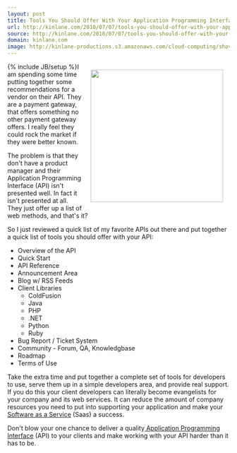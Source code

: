 ```yaml
---
layout: post
title: Tools You Should Offer With Your Application Programming Interface (API)
url: http://kinlane.com/2010/07/07/tools-you-should-offer-with-your-application-program-interface-api/
source: http://kinlane.com/2010/07/07/tools-you-should-offer-with-your-application-program-interface-api/
domain: kinlane.com
image: http://kinlane-productions.s3.amazonaws.com/cloud-computing/shoveling-poop.jpg
---
```

{% include JB/setup %}<img class="alignnone" style="padding: 15px;" title="Shoveling Crap" src="http://kinlane-productions.s3.amazonaws.com/cloud-computing/shoveling-poop.jpg" alt="" width="300" align="right" />I am spending some time putting together some recommendations for a vendor on their API. They are a payment gateway, that offers something no other payment gateway offers. I really feel they could rock the market if they were better known.<p></p>
The problem is that they don't have a product manager and their Application Programming Interface (API) isn't presented well. In fact it isn't presented at all. They just offer up a list of web methods, and that's it?<p></p>
So I just reviewed a quick list of my favorite APIs out there and put together a quick list of tools you should offer with your API:
<ul class="mainlist">
	<li>Overview of the API</li>
	<li>Quick Start</li>
	<li>API Reference</li>
	<li>Announcement Area</li>
	<li>Blog w/ RSS Feeds</li>
	<li>Client Libraries
<ul class="mainlist">
	<li> ColdFusion</li>
	<li> Java</li>
	<li> PHP</li>
	<li> .NET</li>
	<li> Python</li>
	<li> Ruby</li>
</ul>
</li>
	<li>Bug Report / Ticket System</li>
	<li>Community - Forum, QA, Knowledgbase</li>
	<li>Roadmap</li>
	<li>Terms of Use</li>
</ul>
Take the extra time and put together a complete set of tools for developers to use, serve them up in a simple developers area, and provide real support. If you do this your client developers can literally become evangelists for your company and its web services. It can reduce the amount of company resources you need to put into supporting your application and make your <a href="http://www.kinlane.com/category/software-as-a-service-saas/">Software as a Service</a> (Saas) a success.<p></p>
Don't blow your one chance to deliver a quality<a href="http://www.kinlane.com/category/application-program-interface/"> Application Programming Interface</a> (API) to your clients and make working with your API harder than it has to be.
